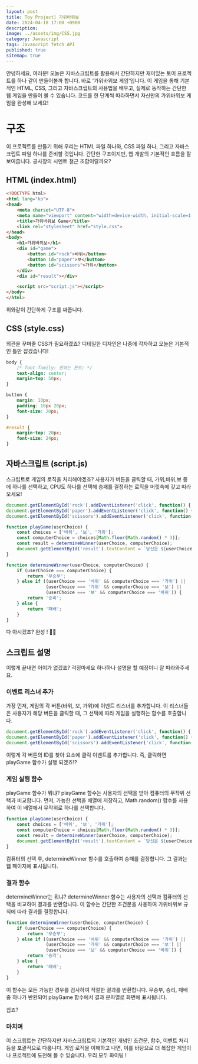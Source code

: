 ```yaml
---
layout: post
title: Toy Project] 가위바위보
date: 2024-04-18 17:00 +0900
description: 
image: ../assets/img/CSS.jpg
category: Javascript 
tags: Javascript fetch API
published: true
sitemap: true
---
```


안녕하세요, 여러분! 오늘은 자바스크립트를 활용해서 간단하지만 재미있는 토이 프로젝트를 하나 같이 만들어볼까 합니다. 바로 '가위바위보 게임'입니다. 이 게임을 통해 기본적인 HTML, CSS, 그리고 자바스크립트의 사용법을 배우고, 실제로 동작하는 간단한 웹 게임을 만들어 볼 수 있습니다. 코드를 한 단계씩 따라하면서 자신만의 가위바위보 게임을 완성해 보세요!

# 구조

이 프로젝트를 만들기 위해 우리는 HTML 파일 하나와, CSS 파일 하나, 그리고 자바스크립트 파일 하나를 준비할 것입니다. 간단한 구조이지만, 웹 개발의 기본적인 흐름을 잘 보여줍니다.
공사장의 시멘트 철근 조합이랄까요?

## HTML (index.html)
```html
<!DOCTYPE html>
<html lang="ko">
<head>
    <meta charset="UTF-8">
    <meta name="viewport" content="width=device-width, initial-scale=1.0">
    <title>가위바위보 Game</title>
    <link rel="stylesheet" href="style.css">
</head>
<body>
    <h1>가위바위보</h1>
    <div id="game">
        <button id="rock">바위</button>
        <button id="paper">보</button>
        <button id="scissors">가위</button>
    </div>
    <div id="result"></div>

    <script src="script.js"></script>
</body>
</html>
```

위와같이 간단하게 구조를 짜줍니다.

## CSS (style.css)

외관을 꾸며줄 CSS가 필요하겠죠? 디테일한 디자인은 나중에 각자하고 오늘은 기본적인 틀만 잡겠습니다!

```css
body {
    /* font-family: 원하는 폰트; */
    text-align: center;
    margin-top: 50px;
}

button {
    margin: 10px;
    padding: 10px 20px;
    font-size: 20px;
}

#result {
    margin-top: 20px;
    font-size: 24px;
}
```

## 자바스크립트 (script.js)

스크립트로 게임의 로직을 처리해야겠죠? 사용자가 버튼을 클릭할 때, 가위,바위,보 중에 하나를 선택하고, CPU도 하나를 선택해 승패를 결정하는 로직을 머릿속에 갖고 따라오세요!

```javascript
document.getElementById('rock').addEventListener('click', function() { playGame('바위'); });
document.getElementById('paper').addEventListener('click', function() { playGame('보'); });
document.getElementById('scissors').addEventListener('click', function() { playGame('가위'); });

function playGame(userChoice) {
    const choices = ['바위', '보', '가위'];
    const computerChoice = choices[Math.floor(Math.random() * 3)];
    const result = determineWinner(userChoice, computerChoice);
    document.getElementById('result').textContent = `당신은 ${userChoice}를 선택했습니다. 컴퓨터는 ${computerChoice}를 선택했습니다. 결과는 ${result}입니다.`;
}

function determineWinner(userChoice, computerChoice) {
    if (userChoice === computerChoice) {
        return '무승부';
    } else if ((userChoice === '바위' && computerChoice === '가위') ||
               (userChoice === '가위' && computerChoice === '보') ||
               (userChoice === '보' && computerChoice === '바위')) {
        return '승리';
    } else {
        return '패배';
    }
}
```
다 아시겠죠? 완성 ! 🤣🤣

## 스크립트 설명
이렇게 끝내면 어이가 없겠죠? 걱정마세요 하나하나 설명을 할 예정이니 잘 따라와주세요.

### 이벤트 리스너 추가
가장 먼저, 게임의 각 버튼(바위, 보, 가위)에 이벤트 리스너를 추가합니다. 이 리스너들은 사용자가 해당 버튼을 클릭할 때, 그 선택에 따라 게임을 실행하는 함수를 호출합니다.
```javascript
document.getElementById('rock').addEventListener('click', function() { playGame('바위'); });
document.getElementById('paper').addEventListener('click', function() { playGame('보'); });
document.getElementById('scissors').addEventListener('click', function() { playGame('가위'); });
```
이렇게 각 버튼의 ID를 찾아 요소에 클릭 이벤트를 추가합니다. 즉, 클릭하면 playGame 함수가 실행 되겠죠!?

### 게임 실행 함수
playGame 함수가 뭐냐? playGame 함수는 사용자의 선택을 받아 컴퓨터의 무작위 선택과 비교합니다. 먼저, 가능한 선택을 배열에 저장하고, Math.random() 함수를 사용하여 이 배열에서 무작위로 하나를 선택합니다.
```javascript
function playGame(userChoice) {
    const choices = ['바위', '보', '가위'];
    const computerChoice = choices[Math.floor(Math.random() * 3)];
    const result = determineWinner(userChoice, computerChoice);
    document.getElementById('result').textContent = `당신은 ${userChoice}를 선택했습니다. 컴퓨터는 ${computerChoice}를 선택했습니다. 결과는 ${result}입니다.`;
}
```
컴퓨터의 선택 후, determineWinner 함수를 호출하여 승패를 결정합니다. 그 결과는 웹 페이지에 표시됩니다.

### 결과 함수
determineWinner는 뭐냐? determineWinner 함수는 사용자의 선택과 컴퓨터의 선택을 비교하여 결과를 반환합니다. 이 함수는 간단한 조건문을 사용하여 가위바위보 규칙에 따라 결과를 결정합니다.
```javascript
function determineWinner(userChoice, computerChoice) {
    if (userChoice === computerChoice) {
        return '무승부';
    } else if ((userChoice === '바위' && computerChoice === '가위') ||
               (userChoice === '가위' && computerChoice === '보') ||
               (userChoice === '보' && computerChoice === '바위')) {
        return '승리';
    } else {
        return '패배';
    }
}
```
이 함수는 모든 가능한 경우를 검사하여 적절한 결과를 반환합니다. 무승부, 승리, 패배 중 하나가 반환되어 playGame 함수에서 결과 문자열로 화면에 표시됩니다.

쉽죠? 


### 마치며
이 스크립트는 간단하지만 자바스크립트의 기본적인 개념인 조건문, 함수, 이벤트 처리 등을 포괄적으로 다룹니다. 게임 로직을 이해하고 나면, 이를 바탕으로 더 복잡한 게임이나 프로젝트에 도전해 볼 수 있습니다. 우리 모두 화이팅 !


